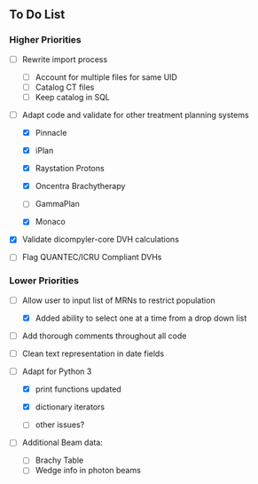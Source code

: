 ## To Do List
### Higher Priorities

- [ ] Rewrite import process
   - [ ] Account for multiple files for same UID
   - [ ] Catalog CT files
   - [ ] Keep catalog in SQL

- [ ] Adapt code and validate for other treatment planning systems
   - [X] Pinnacle
   - [X] iPlan
   - [X] Raystation Protons
   - [X] Oncentra Brachytherapy
   - [ ] GammaPlan
   - [X] Monaco
   
     
- [X] Validate dicompyler-core DVH calculations

- [ ] Flag QUANTEC/ICRU Compliant DVHs


### Lower Priorities
- [ ] Allow user to input list of MRNs to restrict population
  - [X] Added ability to select one at a time from a drop down list


- [ ] Add thorough comments throughout all code


- [ ] Clean text representation in date fields  


- [ ] Adapt for Python 3
  - [X] print functions updated
  - [X] dictionary iterators
  - [ ] other issues?


- [ ] Additional Beam data:
  - [ ] Brachy Table
  - [ ] Wedge info in photon beams